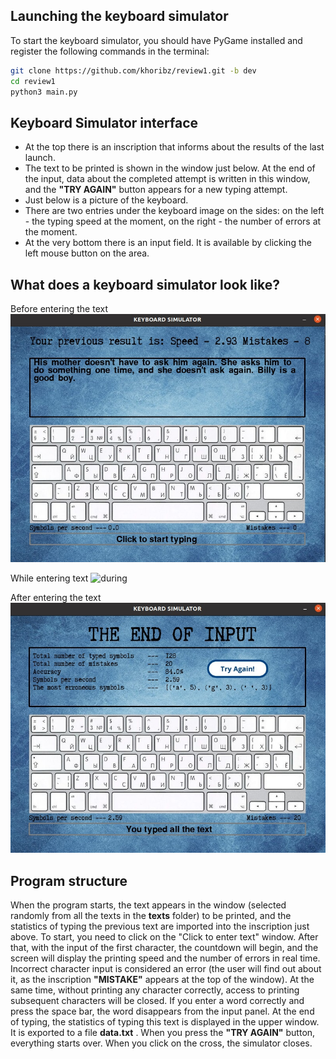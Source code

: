 ## Launching the keyboard simulator 
To start the keyboard simulator, you should have PyGame installed and register the following commands in the terminal:
```bash
git clone https://github.com/khoribz/review1.git -b dev
cd review1
python3 main.py
```
## Keyboard Simulator interface  
- At the top there is an inscription that informs about the results of the last launch.  
- The text to be printed is shown in the window just below. At the end of the input, data about the completed attempt is written in this window,
and the **"TRY AGAIN"** button appears for a new typing attempt. 
- Just below is a picture of the keyboard. 
- There are two entries under the keyboard image on the sides: on the left - the typing speed at the moment, on the right - the number of errors at the moment.  
- At the very bottom there is an input field. It is available by clicking the left mouse button on the area.

## What does a keyboard simulator look like? 
Before entering the text 
![before](screenshots/before_input.jpg) 

While entering text 
![during](screenshots/during_input.jpg) 

After entering the text 
![after](screenshots/after_input.jpg) 

## Program structure 
When the program starts, the text appears in the window (selected randomly from all the texts in the **texts** folder) to be printed, and the statistics of typing the previous text are imported into the inscription just above.
To start, you need to click on the "Click to enter text" window.
After that, with the input of the first character, the countdown will begin, and the screen will display the printing speed and the number of errors in real time.
Incorrect character input is considered an error (the user will find out about it, as the inscription **"MISTAKE"** appears at the top of the window).
At the same time, without printing any character correctly, access to printing subsequent characters will be closed.
If you enter a word correctly and press the space bar, the word disappears from the input panel.
At the end of typing, the statistics of typing this text is displayed in the upper window. It is exported to a file **data.txt** .
When you press the **"TRY AGAIN"** button, everything starts over.
When you click on the cross, the simulator closes.
